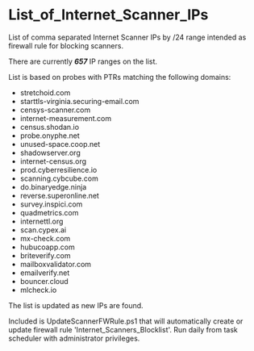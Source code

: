 # List_of_Internet_Scanner_IPs
 List of comma separated Internet Scanner IPs by /24 range intended as firewall rule for blocking scanners.
 
 There are currently ***657*** IP ranges on the list.
 
 List is based on probes with PTRs matching the following domains:
 
 - stretchoid.com
 - starttls-virginia.securing-email.com
 - censys-scanner.com
 - internet-measurement.com
 - census.shodan.io
 - probe.onyphe.net
 - unused-space.coop.net
 - shadowserver.org
 - internet-census.org
 - prod.cyberresilience.io
 - scanning.cybcube.com
 - do.binaryedge.ninja
 - reverse.superonline.net
 - survey.inspici.com
 - quadmetrics.com
 - internettl.org
 - scan.cypex.ai
 - mx-check.com
 - hubucoapp.com
 - briteverify.com
 - mailboxvalidator.com
 - emailverify.net
 - bouncer.cloud
 - mlcheck.io

 The list is updated as new IPs are found.
 
 Included is UpdateScannerFWRule.ps1 that will automatically create or update firewall rule 'Internet_Scanners_Blocklist'. Run daily from task scheduler with administrator privileges.